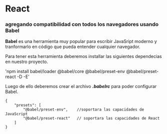 # React

### agregando compatibilidad con todos los navegadores usando Babel

**Babel** es una herramienta muy popular para escribir JavaSript moderno y tranformarlo en código que pueda entender cualquier navegador.

Para tener esta herramienta deberemos installar las siguientes dependecias en nuestro proyecto.

'npm install babel/loader @babel/core @babel/preset-env @babel/preset-react -D -E'

Luego de ello deberemos crear el archivo ***.babelrc*** para poder configurar Babel.

```
{
	"presets": [
		"@babel/preset-env", 	//soportara las capacidades de JavaScript
		"@babel/preset-react"	// soportara las capacidades de React
	]
}
```